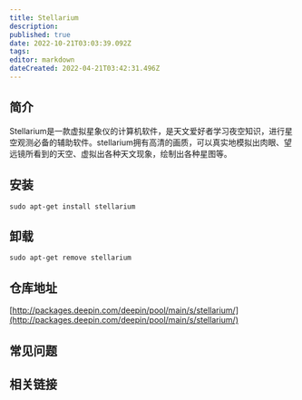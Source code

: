 ```yaml
---
title: Stellarium
description: 
published: true
date: 2022-10-21T03:03:39.092Z
tags: 
editor: markdown
dateCreated: 2022-04-21T03:42:31.496Z
---
```


## 简介

Stellarium是一款虚拟星象仪的计算机软件，是天文爱好者学习夜空知识，进行星空观测必备的辅助软件。stellarium拥有高清的画质，可以真实地模拟出肉眼、望远镜所看到的天空、虚拟出各种天文现象，绘制出各种星图等。

## 安装

`sudo apt-get install stellarium`

## 卸载

`sudo apt-get remove stellarium`

## 仓库地址

[http://packages.deepin.com/deepin/pool/main/s/stellarium/](http://packages.deepin.com/deepin/pool/main/s/stellarium/)

## 常见问题

## 相关链接
